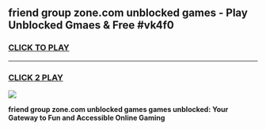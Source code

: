 
## friend group zone.com unblocked games - Play Unblocked Gmaes & Free #vk4f0
<h3>
<a href="https://premium.freeplayer.one?title=friend_group_zone.com_unblocked_games&ref=01M">CLICK TO PLAY</a></h3>
<hr>

<h3>
<a href="https://premium.freeplayer.one?title=friend_group_zone.com_unblocked_games&ref=01M">CLICK 2 PLAY</a>
  
</h3>

<a href="https://premium.freeplayer.one?title=friend_group_zone.com_unblocked_games&ref=01M"><img src="https://clearcache.store/games.png"></a>


**friend group zone.com unblocked games games unblocked: Your Gateway to Fun and Accessible Online Gaming**
